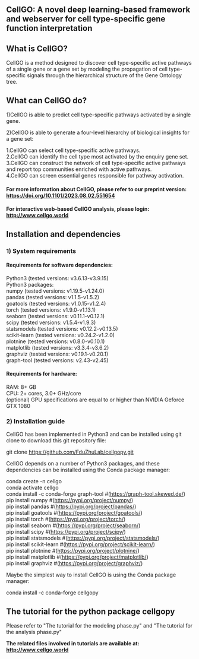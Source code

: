 ## **CellGO: A novel deep learning-based framework and webserver for cell type-specific gene function interpretation**

## **What is CellGO?**

CellGO is a method designed to discover cell type-specific active pathways of a single gene or a gene set by modeling the propagation of cell type-specific signals through the hierarchical structure of the Gene Ontology tree.

## **What can CellGO do?**

1)CellGO is able to predict cell type-specific pathways activated by a single gene.

2)CellGO is able to generate a four-level hierarchy of biological insights for a gene set:

1.CellGO can select cell type-specific active pathways.<br>
2.CellGO can identify the cell type most activated by the enquiry gene set.<br>
3.CellGO can construct the network of cell type-specific active pathways and report top communities enriched with active pathways.<br>
4.CellGO can screen essential genes responsible for pathway activation.<br>

#### **For more information about CellGO, please refer to our preprint version: https://doi.org/10.1101/2023.08.02.551654**
#### **For interactive web-based CellGO analysis, please login: http://www.cellgo.world**

## **Installation and dependencies**

### **1) System requirements**
#### **Requirements for software dependencies:**
Python3 (tested versions: v3.6.13-v3.9.15)<br>
Python3 packages:<br>
numpy (tested versions: v1.19.5-v1.24.0)<br>
pandas (tested versions: v1.1.5-v1.5.2)<br>
goatools (tested versions: v1.0.15-v1.2.4)<br>
torch (tested versions: v1.9.0-v1.13.1)<br>
seaborn (tested versions: v0.11.1-v0.12.1)<br>
scipy (tested versions: v1.5.4-v1.9.3)<br>
statsmodels (tested versions: v0.12.2-v0.13.5)<br>
scikit-learn (tested versions: v0.24.2-v1.2.0)<br>
plotnine (tested versions: v0.8.0-v0.10.1)<br>
matplotlib (tested versions: v3.3.4-v3.6.2)<br>
graphviz (tested versions: v0.19.1-v0.20.1)<br>
graph-tool (tested versions: v2.43-v2.45)<br>

#### **Requirements for hardware:**
RAM: 8+ GB<br>
CPU: 2+ cores, 3.0+ GHz/core<br>
(optional) GPU specifications are equal to or higher than NVIDIA Geforce GTX 1080<br>

### **2) Installation guide**

CellGO has been implemented in Python3 and can be installed using git clone to download this git repository file:

git clone https://github.com/FduZhuLab/cellgopy.git<br>

CellGO depends on a number of Python3 packages, and these dependencies can be installed using the Conda package manager:

conda create -n cellgo<br>
conda activate cellgo<br>
conda install -c conda-forge graph-tool #(https://graph-tool.skewed.de/)<br>
pip install numpy #(https://pypi.org/project/numpy/)<br>
pip install pandas #(https://pypi.org/project/pandas/)<br>
pip install goatools #(https://pypi.org/project/goatools/)<br>
pip install torch #(https://pypi.org/project/torch/)<br>
pip install seaborn #(https://pypi.org/project/seaborn/)<br>
pip install scipy #(https://pypi.org/project/scipy/)<br>
pip install statsmodels #(https://pypi.org/project/statsmodels/)<br>
pip install scikit-learn #(https://pypi.org/project/scikit-learn/)<br>
pip install plotnine #(https://pypi.org/project/plotnine/)<br>
pip install matplotlib #(https://pypi.org/project/matplotlib/)<br>
pip install graphviz #(https://pypi.org/project/graphviz/)<br>

Maybe the simplest way to install CellGO is using the Conda package manager:

conda install -c conda-forge cellgopy<br>

## **The tutorial for the python package cellgopy**

Please refer to "The tutorial for the modeling phase.py" and "The tutorial for the analysis phase.py"

**The related files involved in tutorials are available at: http://www.cellgo.world**
